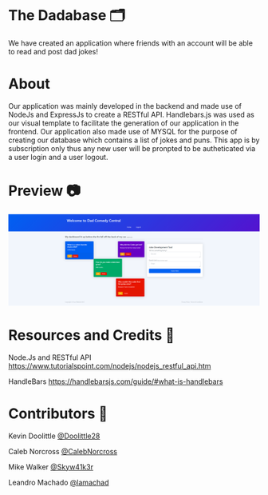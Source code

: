 # The Dadabase 🗂️
We have created an application where friends with an account will be able to read and post dad jokes!

# About
Our application was mainly developed in the backend and made use of NodeJs and ExpressJs to create a RESTful API. Handlebars.js was used as our visual template to facilitate the generation of our application in the frontend. Our application also made use of MYSQL for the purpose of creating our database which contains a list of jokes and puns. This app is by subscription only thus any new user will be pronpted to be autheticated via a user login and a user logout.

# Preview 📷
![](images/image.png)

# Resources and Credits 📣
Node.Js and RESTful API https://www.tutorialspoint.com/nodejs/nodejs_restful_api.htm

HandleBars https://handlebarsjs.com/guide/#what-is-handlebars


# Contributors 🤝
Kevin Doolittle <a href= "https://github.com/Doolittle28">@Doolittle28</a> 

Caleb Norcross <a href= "https://github.com/CalebNorcross">@CalebNorcross</a> 

Mike Walker <a href= "https://github.com/Skyw41k3r">@Skyw41k3r</a> 

Leandro Machado <a href= "https://github.com/lamachad">@lamachad</a>

